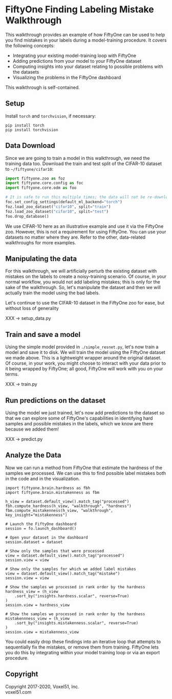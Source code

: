 # FiftyOne Finding Labeling Mistake Walkthrough

This walkthrough provides an example of how FiftyOne can be used to help you 
find mistakes in your labels during a model-training procedure. It covers the 
following concepts:

-   Integrating your existing model-training loop with FiftyOne
-   Adding predictions from your model to your FiftyOne dataset
-   Computing insights into your dataset relating to possible problems with the 
    datasets
-   Visualizing the problems in the FiftyOne dashboard

This walkthrough is self-contained.  

## Setup

Install `torch` and `torchvision`, if necessary:

```
pip install torch
pip install torchvision
```

## Data Download

Since we are going to train a model in this walkthrough, we need the training 
data too.  Download the train and test split of the CIFAR-10 dataset to
`~/fiftyone/cifar10`:

```py
import fiftyone.zoo as foz
import fiftyone.core.config as foc
import fiftyone.core.odm as foo

# It is safe to run this multiple times; the data will not be re-downloaded
foc.set_config_settings(default_ml_backend="torch")
foz.load_zoo_dataset("cifar10", split="train")
foz.load_zoo_dataset("cifar10", split="test")
foo.drop_database()
```

We use CIFAR-10 here as an illustrative example and use it via the FiftyOne 
zoo.  However, this is not a requirement for using FiftyOne.  You can use your 
datasets no matter where they are.  Refer to the other, data-related 
walkthroughs for more examples.


## Manipulating the data

For this walkthrough, we will artificially perturb the existing dataset with 
mistakes on the labels to create a noisy-training scenario.  Of course, in your 
normal workflow, you would not add labeling mistakes; this is only for the sake 
of the walkthrough.  So, let's manipulate the dataset and then we will actually 
train the model using the bad labels.

Let's continue to use the CIFAR-10 dataset in the FiftyOne zoo for ease, but 
without loss of generality


XXX -> setup_data.py


## Train and save a model

Using the simple model provided in `./simple_resnet.py`, let's now train a model and save it to disk.  We will train the model using the FiftyOne dataset we made above.  This is a lightweight wrapper around the original dataset.  Of course, in your work, you might choose to interact with your data prior to it being wrapped by FiftyOne; all good, FiftyOne will work with you on your terms.


XXX -> train.py


## Run predictions on the dataset

Using the model we just trained, let's now add predictions to the dataset so 
that we can explore some of FiftyOne's capabilities in identifying hard samples 
and possible mistakes in the labels, which we know are there because we added 
them!


XXX -> predict.py


## Analyze the Data 

Now we can run a method from FiftyOne that estimate the hardness of the samples 
we processed.  We can use this to find possible label mistakes both in the code 
and in the visualization.

```
import fiftyone.brain.hardness as fbh
import fiftyone.brain.mistakenness as fbm

h_view = dataset.default_view().match_tag("processed")
fbh.compute_hardness(h_view, "walkthrough", "hardness")
fbm.compute_mistakenness(h_view, "walkthrough", key_insight="mistakenness")

# Launch the FiftyOne dashboard
session = fo.launch_dashboard()

# Open your dataset in the dashboard
session.dataset = dataset

# Show only the samples that were processed
view = dataset.default_view().match_tag("processed")
session.view = view

# Show only the samples for which we added label mistakes
view = dataset.default_view().match_tag("mistake")
session.view = view

# Show the samples we processed in rank order by the hardness
hardness_view = (h_view
    .sort_by("insights.hardness.scalar", reverse=True)
)
session.view = hardness_view

# Show the samples we processed in rank order by the hardness
mistakennness_view = (h_view
    .sort_by("insights.mistakenness.scalar", reverse=True)
)
session.view = mistakenness_view

```

You could easily drop these findings into an iterative loop that attempts to 
sequentially fix the mistakes, or remove them from training.  FiftyOne lets you 
do this by integrating within your model training loop or via an export 
procedure.

## Copyright

Copyright 2017-2020, Voxel51, Inc.<br> voxel51.com
